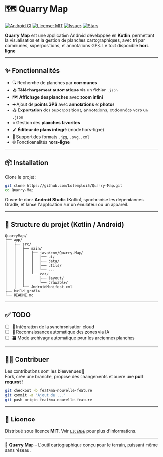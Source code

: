 

# 🗺️ Quarry Map
[![Android CI](https://github.com/Lolemploi5/Quarry-Map/actions/workflows/android.yml/badge.svg)](https://github.com/Lolemploi5/Quarry-Map/actions/workflows/android.yml)
[![License: MIT](https://img.shields.io/badge/License-MIT-yellow.svg)](LICENSE)
[![Issues](https://img.shields.io/github/issues/Lolemploi5/Quarry-Map)](https://github.com/Lolemploi5/Quarry-Map/issues)
[![Stars](https://img.shields.io/github/stars/Lolemploi5/Quarry-Map?style=social)](https://github.com/Lolemploi5/Quarry-Map)

**Quarry Map** est une application Android développée en **Kotlin**, permettant la visualisation et la gestion de planches cartographiques, avec tri par communes, superpositions, et annotations GPS. Le tout disponible **hors ligne**.

---

## ✨ Fonctionnalités

- 🔍 Recherche de planches par **communes**
- 📥 **Téléchargement automatique** via un fichier `.json`
- 🗺️ **Affichage des planches** avec **zoom infini**
- ➕ Ajout de **points GPS** avec **annotations** et **photos**
- 📤 **Exportation** des superpositions, annotations, et données vers un `.json`
- ⭐ Gestion des **planches favorites**
- 🖌️ **Éditeur de plans intégré** (mode hors-ligne)
- 📄 Support des formats `.jpg`, `.svg`, `.xml`
- 🌐 Fonctionnalités **hors-ligne**

---

## 📦 Installation

Clone le projet :
```bash
git clone https://github.com/Lolemploi5/Quarry-Map.git
cd Quarry-Map
```

Ouvre-le dans **Android Studio** (Kotlin), synchronise les dépendances Gradle, et lance l'application sur un émulateur ou un appareil.

---

## 📁 Structure du projet (Kotlin / Android)

```
QuarryMap/
├── app/
│   ├── src/
│   │   ├── main/
│   │   │   ├── java/com/Quarry-Map/
│   │   │   │   ├── ui/
│   │   │   │   ├── data/
│   │   │   │   ├── utils/
│   │   │   │   └── ...
│   │   │   └── res/
│   │   │       ├── layout/
│   │   │       └── drawable/
│   │   └── AndroidManifest.xml
├── build.gradle
└── README.md
```

---

## ✅ TODO

- [ ] 📡 Intégration de la synchronisation cloud
- [ ] 🧠 Reconnaissance automatique des zones via IA
- [ ] 🗃️ Mode archivage automatique pour les anciennes planches

---

## 🧑‍💻 Contribuer

Les contributions sont les bienvenues 🙌  
Fork, crée une branche, propose des changements et ouvre une **pull request** !

```bash
git checkout -b feat/ma-nouvelle-feature
git commit -m "Ajout de ..."
git push origin feat/ma-nouvelle-feature
```

---

## 📄 Licence

Distribué sous licence **MIT**. Voir [`LICENSE`](LICENSE) pour plus d'informations.

---

🧱 **Quarry Map** – L'outil cartographique conçu pour le terrain, puissant même sans réseau.

